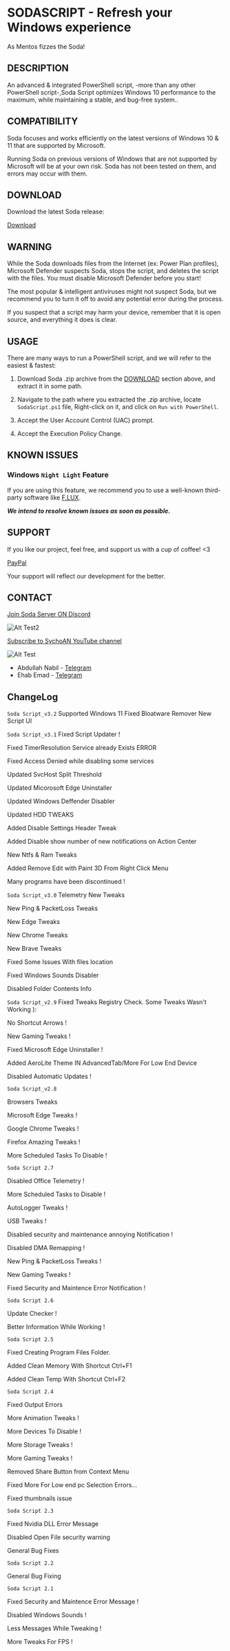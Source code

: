 # SODASCRIPT - Refresh your Windows experience

As Mentos fizzes the Soda!

## DESCRIPTION

An advanced & integrated PowerShell script, -more than any other PowerShell script-,Soda Script optimizes Windows 10 performance to the maximum, while maintaining a stable, and bug-free system..

## COMPATIBILITY

Soda focuses and works efficiently on the latest versions of Windows 10 & 11 that are supported by Microsoft.

Running Soda on previous versions of Windows that are not supported by Microsoft will be at your own risk. Soda has not been tested on them, and errors may occur with them.

## DOWNLOAD

Download the latest Soda release:

[Download](https://github.com/SychoAN/SodaScript/releases/latest/download/SodaScript.ps1)

## WARNING

While the Soda downloads files from the Internet (ex: Power Plan profiles), Microsoft Defender suspects Soda, stops the script, and deletes the script with the files. You must disable Microsoft Defender before you start!

The most popular & intelligent antiviruses might not suspect Soda, but we recommend you to turn it off to avoid any potential error during the process.

If you suspect that a script may harm your device, remember that it is open source, and everything it does is clear.

## USAGE
There are many ways to run a PowerShell script, and we will refer to the easiest & fastest:

1. Download Soda .zip archive from the [DOWNLOAD](https://github.com/SychoAN/SodaScriptTEST/blob/main/README.md#download) section above, and extract it in some path.

2. Navigate to the path where you extracted the .zip archive, locate ```SodaScript.ps1``` file, Right-click on it, and click on ```Run with PowerShell```.

3. Accept the User Account Control (UAC) prompt.

4. Accept the Execution Policy Change.

## KNOWN ISSUES

### Windows ```Night Light``` Feature

If you are using this feature, we recommend you to use a well-known third-party software like [F.LUX](https://justgetflux.com).

***We intend to resolve known issues as soon as possible.***

## SUPPORT

If you like our project, feel free, and support us with a cup of coffee! <3

[PayPal](https://paypal.me/Donateme92?country.x=EG&locale.x=ar_EG)

Your support will reflect our development for the better.

## CONTACT

[Join Soda Server ON Discord](https://discord.gg/pntZBNnkGS)

![Alt Test2](https://www.svgrepo.com/show/353655/discord-icon.svg)

[Subscribe to SychoAN YouTube channel](https://www.youtube.com/c/SychoAN?sub_confirmation=1)

![Alt Test](https://upload.wikimedia.org/wikipedia/commons/thumb/b/b8/YouTube_Logo_2017.svg/320px-YouTube_Logo_2017.svg.png)

- Abdullah Nabil - [Telegram](https://t.me/Sycho_AN)
- Ehab Emad - [Telegram](https://t.me/Ehab05)

## ChangeLog
```Soda Script_v3.2```
Supported Windows 11
Fixed Bloatware Remover
New Script UI 

```Soda Script_v3.1```
Fixed Script Updater !

Fixed TimerResolution Service already Exists ERROR

Fixed Access Denied while disabling some services

Updated SvcHost Split Threshold

Updated Micorosoft Edge Uninstaller

Updated Windows Deffender Disabler

Updated HDD TWEAKS

Added Disable Settings Header Tweak

Added Disable show number of new notifications on Action Center

New Ntfs & Ram Tweaks

Added Remove Edit with Paint 3D From Right Click Menu

Many programs have been discontinued !

```Soda Script_v3.0```
Telemetry New Tweaks

New Ping & PacketLoss Tweaks

New Edge Tweaks

New Chrome Tweaks

New Brave Tweaks

Fixed Some Issues With files location

Fixed Windows Sounds Disabler

Disabled Folder Contents Info

```Soda Script_v2.9```
Fixed Tweaks Registry Check. Some Tweaks Wasn't Working ):

No Shortcut Arrows !

New Gaming Tweaks !

Fixed Microsoft Edge Uninstaller !

Added AeroLite Theme IN AdvancedTab/More For Low End Device

Disabled Automatic Updates !

```Soda Script_v2.8```

Browsers Tweaks 

Microsoft Edge Tweaks !

Google Chrome Tweaks !

Firefox Amazing Tweaks !

More Scheduled Tasks To Disable !

```Soda Script 2.7```

Disabled Office Telemetry !

More Scheduled Tasks to Disable !

AutoLogger Tweaks !

USB Tweaks !

Disabled security and maintenance annoying Notification !

Disabled DMA Remapping !

New Ping & PacketLoss Tweaks !

New Gaming Tweaks !

Fixed Security and Maintence Error Notification !

```Soda Script 2.6```

Update Checker !

Better Information While Working !

```Soda Script 2.5```

Fixed Creating Program Files Folder.

Added Clean Memory With Shortcut Ctrl+F1

Added Clean Temp With Shortcut Ctrl+F2

```Soda Script 2.4```

Fixed Output Errors

More Animation Tweaks !

More Devices To Disable !

More Storage Tweaks !

More Gaming Tweaks !

Removed Share Button from Context Menu

Fixed More For Low end pc Selection Errors...

Fixed thumbnails issue

```Soda Script 2.3```

Fixed Nvidia DLL Error Message

Disabled Open File security warning

General Bug Fixes

```Soda Script 2.2```

General Bug Fixing

```Soda Script 2.1```

Fixed Security and Maintence Error Message !

Disabled Windows Sounds !

Less Messages While Tweaking !

More Tweaks For FPS !
